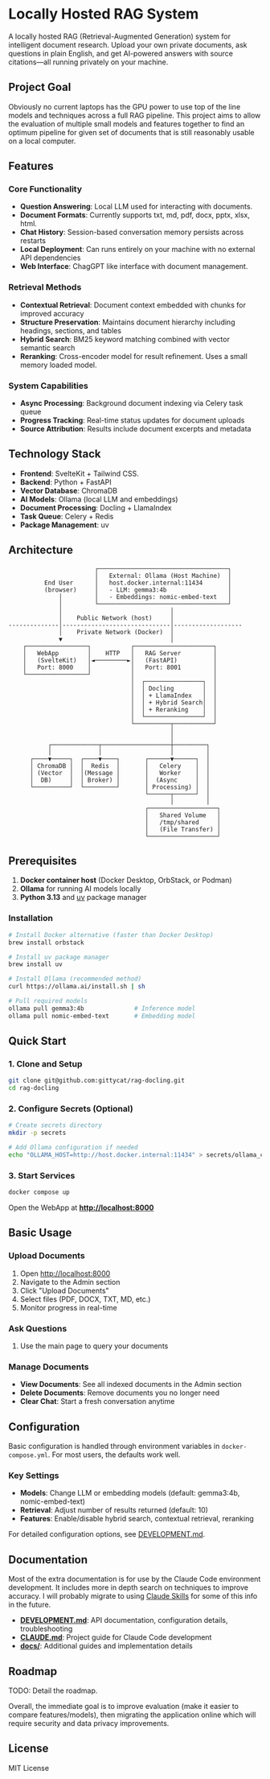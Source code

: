 # Locally Hosted RAG System

A locally hosted RAG (Retrieval-Augmented Generation) system for intelligent document research. Upload your own private documents, ask questions in plain English, and get AI-powered answers with source citations—all running privately on your machine.

## Project Goal
Obviously no current laptops has the GPU power to use top of the line models and techniques across a full RAG pipeline. This project aims to allow the evaluation of multiple small models and features together to find an optimum pipeline for given set of documents that is still reasonably usable on a local computer.



## Features

### Core Functionality

- **Question Answering**: Local LLM used for interacting with documents.
- **Document Formats**: Currently supports txt, md, pdf, docx, pptx, xlsx, html.
- **Chat History**: Session-based conversation memory persists across restarts
- **Local Deployment**: Can runs entirely on your machine with no external API dependencies
- **Web Interface**: ChagGPT like interface with document management.

### Retrieval Methods

- **Contextual Retrieval**: Document context embedded with chunks for improved accuracy
- **Structure Preservation**: Maintains document hierarchy including headings, sections, and tables
- **Hybrid Search**: BM25 keyword matching combined with vector semantic search
- **Reranking**: Cross-encoder model for result refinement. Uses a small memory loaded model.

### System Capabilities

- **Async Processing**: Background document indexing via Celery task queue
- **Progress Tracking**: Real-time status updates for document uploads
- **Source Attribution**: Results include document excerpts and metadata

## Technology Stack

- **Frontend**: SvelteKit + Tailwind CSS.
- **Backend**: Python + FastAPI
- **Vector Database**: ChromaDB
- **AI Models**: Ollama (local LLM and embeddings)
- **Document Processing**: Docling + LlamaIndex
- **Task Queue**: Celery + Redis
- **Package Management**: uv

## Architecture

```text
                        ┌────────────────────────────────────┐
                        │   External: Ollama (Host Machine)  │
          End User      │   host.docker.internal:11434       │
          (browser)     │   - LLM: gemma3:4b                 │
              │         │   - Embeddings: nomic-embed-text   │
              │         └────────────────────────────────────┘
              │                              │
              │    Public Network (host)     │
--------------│------------------------------│-------------------
              │    Private Network (Docker)  │
              ▼                              │
    ┌─────────────────┐           ┌──────────────────────┐
    │   WebApp        │    HTTP   │   RAG Server         │
    │   (SvelteKit)   │◄─────────►│   (FastAPI)          │
    │   Port: 8000    │           │   Port: 8001         │
    └─────────────────┘           │                      │
                                  │  ┌────────────────┐  │
                                  │  │ Docling        │  │
                                  │  │ + LlamaIndex   │  │
                                  │  │ + Hybrid Search│  │
                                  │  │ + Reranking    │  │
                                  │  └────────────────┘  │
                                  └──────────┬───────────┘
                                             │
                                             │
           ┌─────────────┬───────────────────┼─────────┐
           │             │                   │         │
      ┌────▼─────┐  ┌────▼────┐       ┌──────▼──────┐  │
      │ ChromaDB │  │  Redis  │       │   Celery    │  │
      │ (Vector  │  │(Message │       │   Worker    │  │
      │  DB)     │  │ Broker) │       │  (Async     │  │
      └──────────┘  └─────────┘       │ Processing) │  │
                                      └──────┬──────┘  │
                                             │         │
                                      ┌───────────────────┐
                                      │   Shared Volume   │
                                      │   /tmp/shared     │
                                      │   (File Transfer) │
                                      └───────────────────┘

```

## Prerequisites

1. **Docker container host** (Docker Desktop, OrbStack, or Podman)
2. **Ollama** for running AI models locally
3. **Python 3.13** and [uv](https://docs.astral.sh/uv/getting-started/installation/) package manager

### Installation

```bash
# Install Docker alternative (faster than Docker Desktop)
brew install orbstack

# Install uv package manager
brew install uv

# Install Ollama (recommended method)
curl https://ollama.ai/install.sh | sh

# Pull required models
ollama pull gemma3:4b              # Inference model
ollama pull nomic-embed-text       # Embedding model
```

## Quick Start

### 1. Clone and Setup

```bash
git clone git@github.com:gittycat/rag-docling.git
cd rag-docling
```

### 2. Configure Secrets (Optional)

```bash
# Create secrets directory
mkdir -p secrets

# Add Ollama configuration if needed
echo "OLLAMA_HOST=http://host.docker.internal:11434" > secrets/ollama_config.env
```

### 3. Start Services

```bash
docker compose up
```

Open the WebApp at **<http://localhost:8000>**

## Basic Usage

### Upload Documents

1. Open <http://localhost:8000>
2. Navigate to the Admin section
3. Click "Upload Documents"
4. Select files (PDF, DOCX, TXT, MD, etc.)
5. Monitor progress in real-time

### Ask Questions

1. Use the main page to query your documents

### Manage Documents

- **View Documents**: See all indexed documents in the Admin section
- **Delete Documents**: Remove documents you no longer need
- **Clear Chat**: Start a fresh conversation anytime

## Configuration

Basic configuration is handled through environment variables in `docker-compose.yml`. For most users, the defaults work well.

### Key Settings

- **Models**: Change LLM or embedding models (default: gemma3:4b, nomic-embed-text)
- **Retrieval**: Adjust number of results returned (default: 10)
- **Features**: Enable/disable hybrid search, contextual retrieval, reranking

For detailed configuration options, see [DEVELOPMENT.md](DEVELOPMENT.md).


## Documentation

Most of the extra documentation is for use by the Claude Code environment development.
It includes more in depth search on techniques to improve accuracy.
I will probably migrate to using [Claude Skills](https://support.claude.com/en/articles/12512176-what-are-skills) 
for some of this info in the future.

- **[DEVELOPMENT.md](DEVELOPMENT.md)**: API documentation, configuration details, troubleshooting
- **[CLAUDE.md](CLAUDE.md)**: Project guide for Claude Code development
- **[docs/](docs/)**: Additional guides and implementation details

## Roadmap

TODO: Detail the roadmap.

Overall, the immediate goal is to improve evaluation (make it easier to compare features/models), then migrating the application online which will require security and data privacy improvements.

## License

MIT License

